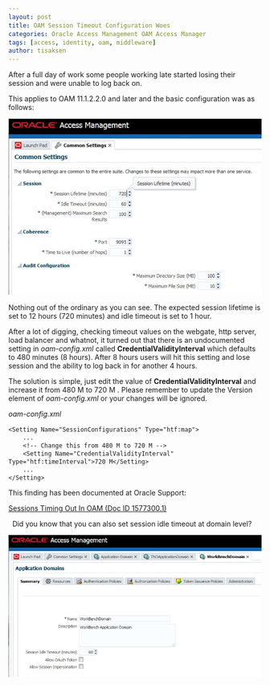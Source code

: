 ```yaml
---
layout: post
title: OAM Session Timeout Configuration Woes
categories: Oracle Access Management OAM Access Manager
tags: [access, identity, oam, middleware]
author: tisaksen
---
```

<link rel="stylesheet" href="//maxcdn.bootstrapcdn.com/font-awesome/4.3.0/css/font-awesome.min.css">

After a full day of work some people working late started losing their session and were unable to log back on.

This applies to OAM 11.1.2.2.0 and later and the basic configuration was as follows:

![](/images/2015-05-12-oam-session-timeout/oam_session_timeout_settings.jpg)

Nothing out of the ordinary as you can see.
The expected session lifetime is set to 12 hours (720 minutes) and idle timeout is set to 1 hour. 

After a lot of digging, checking timeout values on the webgate, http server, load balancer and whatnot, it turned out that there is an undocumented setting in *oam-config.xml* called **CredentialValidityInterval** which defaults to 480 minutes (8 hours). After 8 hours users will hit this setting and lose session and the ability to log back in for another 4 hours.

The solution is simple, just edit the value of **CredentialValidityInterval** and increase it from 480 M to 720 M . Please remember to update the Version element of *oam-config.xml* or your changes will be ignored.

*oam-config.xml*

	<Setting Name="SessionConfigurations" Type="htf:map">
		... 
		<!-- Change this from 480 M to 720 M --> 
		<Setting Name="CredentialValidityInterval" Type="htf:timeInterval">720 M</Setting>
		...
	</Setting>

This finding has been documented at Oracle Support:<br>

[Sessions Timing Out In OAM (Doc ID 1577300.1)](https://support.oracle.com/epmos/faces/DocumentDisplay?id=1577300.1)
 

<div class="fa fa-magic">&nbsp;</span> Did you know that you can also set session idle timeout at domain level?</div>

![](/images/2015-05-12-oam-session-timeout/domain_session_timeout_settings.jpg)